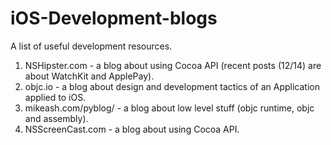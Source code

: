 iOS-Development-blogs
=====================

A list of useful development resources.

1. NSHipster.com - a blog about using Cocoa API (recent posts (12/14) are about WatchKit and ApplePay).
1. objc.io - a blog about design and development tactics of an Application applied to iOS.
1. mikeash.com/pyblog/ - a blog about low level stuff (objc runtime, objc and assembly).
1. NSScreenCast.com - a blog about using Cocoa API.
